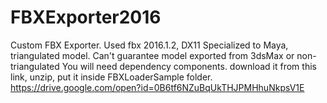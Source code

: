 # FBXExporter2016
Custom FBX Exporter. Used fbx 2016.1.2, DX11
Specialized to Maya, triangulated model. Can't guarantee model exported from 3dsMax or non-triangulated
You will need dependency components.
download it from this link, unzip, put it inside FBXLoaderSample folder.
https://drive.google.com/open?id=0B6tf6NZuBqUkTHJPMHhuNkpsV1E
